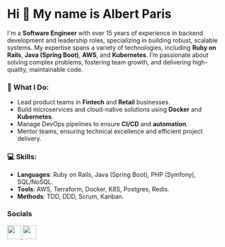 Hi 👋 My name is Albert Paris
=============================

I'm a **Software Engineer** with over 15 years of experience in backend development and leadership roles, specializing in building robust, scalable systems. My expertise spans a variety of technologies, including **Ruby on Rails**, **Java (Spring Boot)**, **AWS**, and **Kubernetes**. I’m passionate about solving complex problems, fostering team growth, and delivering high-quality, maintainable code.

### 🌟 What I Do:
- Lead product teams in **Fintech** and **Retail** businesses.
- Build microservices and cloud-native solutions using **Docker** and **Kubernetes**.
- Manage DevOps pipelines to ensure **CI/CD** and **automation**.
- Mentor teams, ensuring technical excellence and efficient project delivery.

### 💻 Skills:
- **Languages**: Ruby on Rails, Java (Spring Boot), PHP (Symfony), SQL/NoSQL.
- **Tools**: AWS, Terraform, Docker, K8S, Postgres, Redis.
- **Methods**: TDD, DDD, Scrum, Kanban.


### Socials

<p align="left"> <a href="https://www.github.com/albertparis" target="_blank" rel="noreferrer"> <picture> <source media="(prefers-color-scheme: dark)" srcset="https://raw.githubusercontent.com/danielcranney/readme-generator/main/public/icons/socials/github-dark.svg" /> <source media="(prefers-color-scheme: light)" srcset="https://raw.githubusercontent.com/danielcranney/readme-generator/main/public/icons/socials/github.svg" /> <img src="https://raw.githubusercontent.com/danielcranney/readme-generator/main/public/icons/socials/github.svg" width="32" height="32" /> </picture> </a> <a href="https://www.linkedin.com/in/albertparisdev" target="_blank" rel="noreferrer"> <picture> <source media="(prefers-color-scheme: dark)" srcset="https://raw.githubusercontent.com/danielcranney/readme-generator/main/public/icons/socials/linkedin-dark.svg" /> <source media="(prefers-color-scheme: light)" srcset="https://raw.githubusercontent.com/danielcranney/readme-generator/main/public/icons/socials/linkedin.svg" /> <img src="https://raw.githubusercontent.com/danielcranney/readme-generator/main/public/icons/socials/linkedin.svg" width="32" height="32" /> </picture> </a></p>

